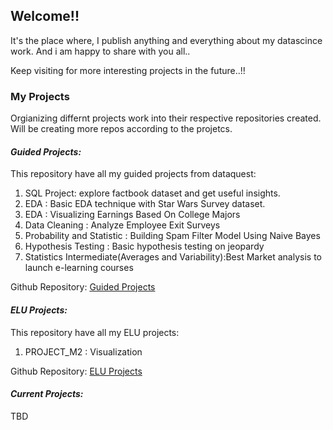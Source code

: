 ## Welcome!!

It's the place where, I publish anything and everything about my datascince work. 
And i am happy to share with you all..  

Keep visiting for more interesting projects in the future..!!


### My Projects

Orgianizing differnt projects work into their respective repositories created. Will be creating more repos according to the projetcs.

#### _Guided Projects:_

This repository have all my guided projects from dataquest:

1. SQL Project: explore factbook dataset and get useful insights.
2. EDA : Basic EDA technique with Star Wars Survey dataset.
3. EDA : Visualizing Earnings Based On College Majors
4. Data Cleaning : Analyze Employee Exit Surveys
5. Probability and Statistic : Building Spam Filter Model Using Naive Bayes
6. Hypothesis Testing : Basic hypothesis testing on jeopardy
7. Statistics Intermediate(Averages and Variability):Best Market analysis to launch e-learning courses

Github Repository:
[Guided Projects](https://github.com/manijangde/GuidedProjects)

#### _ELU Projects:_

This repository have all my ELU projects:

1. PROJECT_M2 : Visualization 

Github Repository:
[ELU Projects](https://github.com/manijangde/EluProjects)

#### _Current Projects:_
TBD

